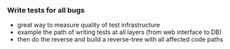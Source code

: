 ### Write tests for all bugs

- great way to measure quality of test infrastructure
- example the path of writing tests at all layers (from web interface to DB)
 - then do the reverse and build a reverse-tree with all affected code paths
